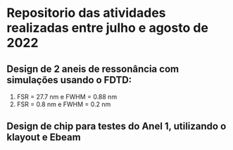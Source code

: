 # Repositorio das atividades realizadas entre julho e agosto de 2022
## Design de 2 aneis de ressonância com simulações usando o FDTD:
1) FSR = 27.7 nm e FWHM = 0.88 nm
2) FSR = 0.8 nm e FWHM = 0.2 nm

## Design de chip para testes do Anel 1, utilizando o klayout e Ebeam
